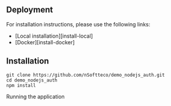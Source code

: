 ## Deployment 

For installation instructions, please use the following links:

* [Local installation][install-local]
* [Docker][install-docker]


Installation
-----------

```
git clone https://github.com/nSoftteco/demo_nodejs_auth.git
cd demo_nodejs_auth
npm install
```

Running the application
